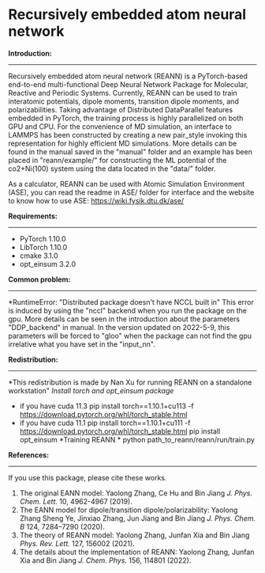 Recursively embedded atom neural network 
=================================================
**Introduction:**
___________________________
  Recursively embedded atom neural network (REANN) is a PyTorch-based end-to-end multi-functional Deep Neural Network Package for Molecular, Reactive and Periodic Systems. Currently, REANN can be used to train interatomic potentials, dipole moments, transition dipole moments, and polarizabilities. Taking advantage of Distributed DataParallel features embedded in PyTorch, the training process is highly parallelized on both GPU and CPU. For the convenience of MD simulation, an interface to LAMMPS has been constructed by creating a new pair_style invoking this representation for highly efficient MD simulations. More details can be found in the manual saved in the "manual" folder and an example has been placed in "reann/example/" for constructing the ML potential of the co2+Ni(100) system using the data located in the "data/" folder.
  
As a calculator, REANN can be used with Atomic Simulation Environment (ASE), you can read the readme in ASE/ folder for interface and the website to know how to use ASE:
https://wiki.fysik.dtu.dk/ase/

**Requirements:**
___________________________________
* PyTorch 1.10.0
* LibTorch 1.10.0
* cmake 3.1.0
* opt_einsum 3.2.0

**Common problem:**
___________________________________________________________
*RuntimeError: "Distributed package doesn't have NCCL built in"
This error is induced by using the "nccl" backend when you run the package on the gpu. More details can be seen in the introduction about the parameters "DDP_backend" in manual. In the version updated on 2022-5-9, this parameters will be forced to "gloo" when the package can not find the gpu irrelative what you have set in the "input_nn".

**Redistribution:**
___________________________________________________________
*This redistribution is made by Nan Xu for running REANN on a standalone workstation"
*Install torch and opt_einsum package*
- if you have cuda 11.3
pip install torch==1.10.1+cu113 -f https://download.pytorch.org/whl/torch_stable.html 
- if you have cuda 11.1
pip install torch==1.10.1+cu111 -f https://download.pytorch.org/whl/torch_stable.html 
pip install opt_einsum
*Training REANN *
python path_to_reann/reann/run/train.py

**References:**
__________________________________________________
If you use this package, please cite these works.
1. The original EANN model: Yaolong Zhang, Ce Hu and Bin Jiang *J. Phys. Chem. Lett.* 10, 4962-4967 (2019).
2. The EANN model for dipole/transition dipole/polarizability: Yaolong Zhang  Sheng Ye, Jinxiao Zhang, Jun Jiang and Bin Jiang *J. Phys. Chem. B*  124, 7284–7290 (2020).
3. The theory of REANN model: Yaolong Zhang, Junfan Xia and Bin Jiang *Phys. Rev. Lett.* 127, 156002 (2021).
4. The details about the implementation of REANN: Yaolong Zhang, Junfan Xia and Bin Jiang *J. Chem. Phys.* 156, 114801 (2022).
